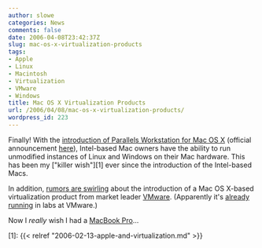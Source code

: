 ```yaml
---
author: slowe
categories: News
comments: false
date: 2006-04-08T23:42:37Z
slug: mac-os-x-virtualization-products
tags:
- Apple
- Linux
- Macintosh
- Virtualization
- VMware
- Windows
title: Mac OS X Virtualization Products
url: /2006/04/08/mac-os-x-virtualization-products/
wordpress_id: 223
---
```


Finally! With the [introduction of Parallels Workstation for Mac OS X](http://www.virtualization.info/2006/04/parallels-launches-workstation-beta.html) (official announcement [here](http://www.parallels.com/en/news/id,8655)), Intel-based Mac owners have the ability to run unmodified instances of Linux and Windows on their Mac hardware. This has been my ["killer wish"][1] ever since the introduction of the Intel-based Macs.

In addition, [rumors are swirling](http://www.virtualization.info/2006/04/vmware-expected-to-launch-product-for.html) about the introduction of a Mac OS X-based virtualization product from market leader [VMware](http://www.vmware.com/). (Apparently it's [already running](http://www.run-virtual.com/?p=110) in labs at VMware.)

Now I _really_ wish I had a [MacBook Pro](http://www.apple.com/macbookpro/)...

[1]: {{< relref "2006-02-13-apple-and-virtualization.md" >}}
